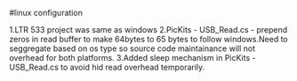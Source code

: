 #linux configuration

1.LTR 533 project was same as windows
2.PicKits - USB_Read.cs - prepend zeros in read buffer to make 64bytes to 65 bytes 
     to follow windows.Need to seggregate based on os type so source code maintainance will not overhead for both platforms.
3.Added sleep mechanism in PicKits - USB_Read.cs to avoid hid read overhead temporarily. 